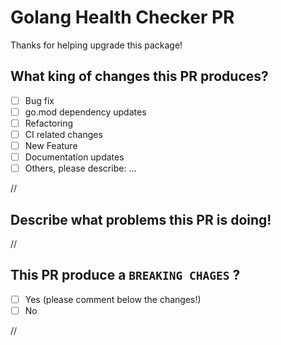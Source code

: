 # Golang Health Checker PR

Thanks for helping upgrade this package!

## What king of changes this PR produces?

- [ ] Bug fix
- [ ] go.mod dependency updates
- [ ] Refactoring
- [ ] CI related changes
- [ ] New Feature
- [ ] Documentation updates
- [ ] Others, please describe: ...

// 

## Describe what problems this PR is doing!

//

## This PR produce a `BREAKING CHAGES` ?

- [ ] Yes (please comment below the changes!)
- [ ] No

//
